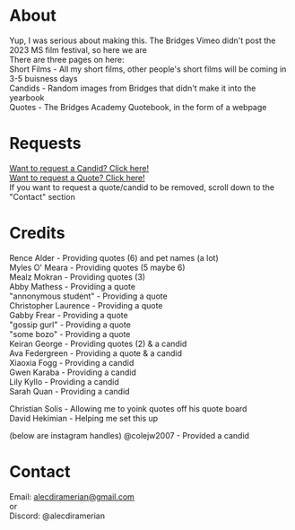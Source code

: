 # About
Yup, I was serious about making this. The Bridges Vimeo didn't post the 2023 MS film festival, so here we are<br>
There are three pages on here:<br>
Short Films - All my short films, other people's short films will be coming in 3-5 buisness days<br>
Candids - Random images from Bridges that didn't make it into the yearbook<br>
Quotes - The Bridges Academy Quotebook, in the form of a webpage
# Requests
[Want to request a Candid? Click here!]<br>
[Want to request a Quote? Click here!]<br>
If you want to request a quote/candid to be removed, scroll down to the "Contact" section<br>
# Credits
Rence Alder - Providing quotes (6) and pet names (a lot)<br>
Myles O' Meara - Providing quotes (5 maybe 6)<br>
Mealz Mokran - Providing quotes (3)<br>
Abby Mathess - Providing a quote<br>
"annonymous student" - Providing a quote<br>
Christopher Laurence - Providing a quote<br>
Gabby Frear - Providing a quote<br>
"gossip gurl" - Providing a quote<br>
"some bozo" - Providing a quote<br>
Keiran George - Providing quotes (2) & a candid<br>
Ava Federgreen - Providing a quote & a candid<br>
Xiaoxia Fogg - Providing a candid<br>
Gwen Karaba - Providing a candid<br>
Lily Kyllo - Providing a candid<br>
Sarah Quan - Providing a candid<br>

Christian Solis - Allowing me to yoink quotes off his quote board<br>
David Hekimian - Helping me set this up<br>

(below are instagram handles)
@colejw2007 - Provided a candid<br>

# Contact
Email: alecdiramerian@gmail.com<br>
or<br>
Discord: @alecdiramerian

[want to request a candid? click here!]: https://forms.gle/z2F7er1nemraYQyr6
[want to request a quote? click here!]: https://forms.gle/FW84K2qrrsttKQ1A9

